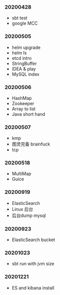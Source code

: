 ### 20200428

- sbt test
- google MCC

### 20200505

- helm upgrade
- helm ls
- etcd intro
- StringBuffer
- IDEA & play
- MySQL index

### 20200506

- HashMap
- Zookeeper
- Array to list
- Java short hand

### 20200507

- kmp
- 图灵完备 brainfuck
- tcp

### 20200518

- MultiMap
- Guice

### 20200919

- ElasticSearch
- Linux 后台
- 后台dump mysql

### 20200923

- ElasticSearch bucket 

### 20201023

- sbt run with jvm size

### 20201221

- ES and kibana install